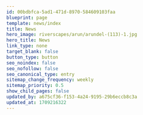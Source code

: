 ```yaml
---
id: 00bdbfca-5ad1-471d-8970-584609103faa
blueprint: page
template: news/index
title: News
hero_image: riverscapes/arun/arundel-(113)-1.jpg
hero_title: News
link_type: none
target_blank: false
button_type: button
seo_noindex: false
seo_nofollow: false
seo_canonical_type: entry
sitemap_change_frequency: weekly
sitemap_priority: 0.5
show_child_pages: false
updated_by: a675cf36-f153-4a24-9195-29b6eccb8c3a
updated_at: 1709216322
---
```

